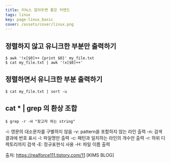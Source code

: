 ```yaml
---
title: 리눅스 알아두면 좋은 커맨드
tags: linux
key: page-linux_basic
cover: /assets/cover/linux.png
---
```

## 정렬하지 않고 유니크한 부분만 출력하기
```console
$ awk '!x[$0]++ {print $0}' my_file.txt
$ cat my_file.txt | awk '!x[$0]++'
```

## 정렬하면서 유니크한 부분 출력하기
```console
$ cat my_file.txt | sort -u
```

## cat * | grep 의 환상 조합
```console
$ grep -r -H "찾고자 하는 string"
```
-i: 영문의 대소문자를 구별하지 않음
-v: pattern을 포함하지 않는 라인 출력
-n: 검색 결과에 번호 표시
-l: 파일명만 출력
-c: 패턴과 일치하는 라인의 개수만 출력
-r: 하위 디렉토리까지 검색
-E: 정규표현식 사용
-H: 파일 이름 출력 



출처: https://realforce111.tistory.com/11 [KIMS BLOG] 
